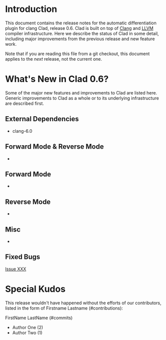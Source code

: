 Introduction
============

This document contains the release notes for the automatic differentiation
plugin for clang Clad, release 0.6. Clad is built on top of
[Clang](http://clang.llvm.org) and [LLVM](http://llvm.org>) compiler
infrastructure. Here we describe the status of Clad in some detail, including
major improvements from the previous release and new feature work.

Note that if you are reading this file from a git checkout,
this document applies to the *next* release, not the current one.


What's New in Clad 0.6?
========================

Some of the major new features and improvements to Clad are listed here. Generic
improvements to Clad as a whole or to its underlying infrastructure are
described first.

External Dependencies
---------------------
* clang-6.0

Forward Mode & Reverse Mode
---------------------------
*

Forward Mode
------------
*

Reverse Mode
------------
*

Misc
----
* 

Fixed Bugs
----------

[Issue XXX](https://github.com/vgvassilev/clad/issues/XXX)

<!---Uniquify by sort ReleaseNotes.md | uniq -c | grep -v '1 ' --->
<!---Get release bugs
git log v0.5..master | grep 'Fixes' | \
  s,^.*([0-9]+).*$,[\1]\(https://github.com/vgvassilev/clad/issues/\1\),' | uniq
--->
<!---Standard MarkDown doesn't support neither variables nor <base>
[Issue XXX](https://github.com/vgvassilev/clad/issues/XXX)
--->


Special Kudos
=============

This release wouldn't have happened without the efforts of our contributors,
listed in the form of Firstname Lastname (#contributions):

FirstName LastName (#commits)

* Author One (2)
* Author Two (1)

<!---Find contributor list for this release
git log --pretty=format:"%an"  v0.5...master | sort | uniq -c | sort -rn
--->
